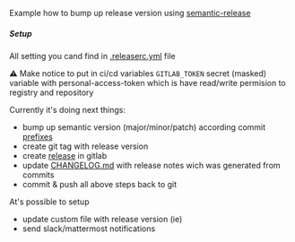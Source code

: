 
Example how to bump up release version using [semantic-release](https://github.com/semantic-release/semantic-release)


##### Setup 

All setting you cand find in [.releaserc.yml](.releaserc.yml) file

:warning:  Make notice to put in ci/cd variables `GITLAB_TOKEN` secret (masked) variable with personal-access-token which is have read/write permision to registry and repository

Currently it's doing next things:
- bump up semantic version (major/minor/patch) according commit [prefixes](https://github.com/angular/angular.js/blob/master/DEVELOPERS.md#type)
- create git tag with release version
- create [release](https://gitlab.com/ujlbu4/gitlab-semantic-release/-/releases) in gitlab
- update [CHANGELOG.md](CHANGELOG.md) with release notes wich was generated from commits
- commit & push all above steps back to git

At's possible to setup
- update custom file with release version (ie)
- send slack/mattermost notifications